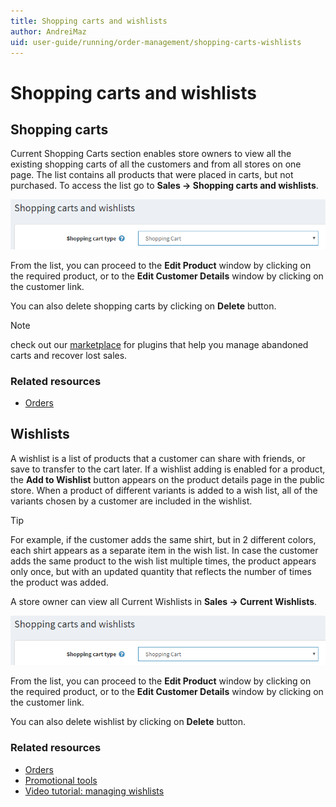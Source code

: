 ```yaml
---
title: Shopping carts and wishlists
author: AndreiMaz
uid: user-guide/running/order-management/shopping-carts-wishlists
---
```

# Shopping carts and wishlists

## Shopping carts

Current Shopping Carts section enables store owners to view all the existing shopping carts of all the customers and from all stores on one page. The list contains all products that were placed in carts, but not purchased. To access the list go to **Sales → Shopping carts and wishlists**.

![Shopping carts wishlists](_static/shopping-carts-wishlists/shopping-cart-type.PNG)

From the list, you can proceed to the **Edit Product** window by clicking on the required product, or to the **Edit Customer Details** window by clicking on the customer link.

You can also delete shopping carts by clicking on **Delete** button.

> [!NOTE]
> check out our [marketplace](http://www.nopcommerce.com/marketplace.aspx) for plugins that help you manage abandoned carts and recover lost sales.

### Related resources

* [Orders](xref:user-guide/running/order-management/orders/index)

## Wishlists

A wishlist is a list of products that a customer can share with friends, or save to transfer to the cart later. If a wishlist adding is enabled for a product, the **Add to Wishlist** button appears on the product details page in the public store. When a product of different variants is added to a wish list, all of the variants chosen by a customer are included in the wishlist.

> [!TIP]
> For example, if the customer adds the same shirt, but in 2 different colors, each shirt appears as a separate item in the wish list. In case the customer adds the same product to the wish list multiple times, the product appears only once, but with an updated quantity that reflects the number of times the product was added.

A store owner can view all Current Wishlists in **Sales → Current Wishlists**.

![Shopping carts wishlists](_static/shopping-carts-wishlists/shopping-cart-type.PNG)

From the list, you can proceed to the **Edit Product** window by clicking on the required product, or to the **Edit Customer Details** window by clicking on the customer link.

You can also delete wishlist by clicking on **Delete** button.

### Related resources

* [Orders](xref:user-guide/running/order-management/orders/index)
* [Promotional tools](xref:user-guide/marketing/promotional/index)
* [Video tutorial: managing wishlists](https://www.youtube.com/watch?v=9EN7oZSwIVE)
